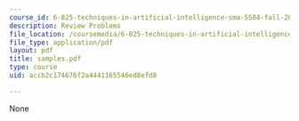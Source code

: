 ```yaml
---
course_id: 6-825-techniques-in-artificial-intelligence-sma-5504-fall-2002
description: Review Problems
file_location: /coursemedia/6-825-techniques-in-artificial-intelligence-sma-5504-fall-2002/accb2c174676f2a4441165546ed8efd8_samples.pdf
file_type: application/pdf
layout: pdf
title: samples.pdf
type: course
uid: accb2c174676f2a4441165546ed8efd8

---
```

None